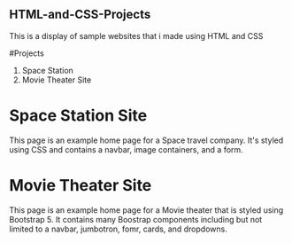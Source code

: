 ## HTML-and-CSS-Projects

This is a display of sample websites that i made using HTML and CSS

#Projects

1. Space Station
2. Movie Theater Site

# Space Station Site

This page is an example home page for a Space travel company. It's styled using CSS and contains a navbar, image containers, and a form.

# Movie Theater Site

This page is an example home page for a Movie theater that is styled using Bootstrap 5. It contains many Boostrap components including but not limited to a navbar, jumbotron, fomr, cards, and dropdowns.
